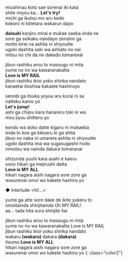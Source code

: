 miushinau koto sae sorenai iki kata  
shite miyou ka... **Let's try!**  
michi ga ikutsu mo aru kedo  
kokoro ni kiitetara wakarun dayo

**daisuki** kanjiru mirai e mukae saeba iinda ne  
sore ga seikaku nandayo zenshin ga  
motto kirei na ashita ni shiyoutte  
ugoki dashita saki wa ashiato no nai  
mitou no chi da ne dakedo tomarenai

jibun rashiku arou to massugu ni mita  
yume no iro wa kawaranakatta  
**Love is MY RAIL**  
jibun rashiku ikioi yoku shinka nandato  
kanaetai itoshisa kakaete hashiruyo

senobi ga itsuka yoyuu aru kurai ni sa  
natteku kamo yo  
**Let's jump!**  
ashi ga chijou kara hanareru toki ni wa  
mou jiyuu shitteru yo

kondo wa doko datte kigaru ni mukaeba  
iinda to koe ga kikoeru ki ga shita  
jibun no naka ni umareta ashita ni shiyoutte  
ugoki dashita ima wa sugasugashii hodo  
nimotsu wa nainda dakara tomaranai

shizunda yuuhi kara asahi e kaeru  
sono hikari ga mejirushi datta  
**Love is MY ALL**  
hikari nagara aishi nagara sore zore ga  
wasurenai omoi wo kakete hashiru yo

◆ Interlude <hi!…>

yume ga atte sore dake de ikite yukeru to  
omoitainda shinjitainda Oh MY RAIL!  
aa... tada hita sura shinjite itai

jibun rashiku arou to massugu ni mita  
yume no iro wa kawaranakatta Love is MY RAIL  
jibun rashiku ikioi yoku shinka nandato  
wakaru **(wakaru)** dakara **(dakara)**  
itsumo **Love is MY ALL**  
hikari nagara aishi nagara sore zore ga  
wasurenai omoi wo kakete hashiru yo
{: class="color2"}
